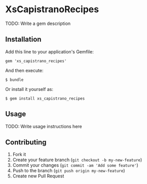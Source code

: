 # XsCapistranoRecipes

TODO: Write a gem description

## Installation

Add this line to your application's Gemfile:

    gem 'xs_capistrano_recipes'

And then execute:

    $ bundle

Or install it yourself as:

    $ gem install xs_capistrano_recipes

## Usage

TODO: Write usage instructions here

## Contributing

1. Fork it
2. Create your feature branch (`git checkout -b my-new-feature`)
3. Commit your changes (`git commit -am 'Add some feature'`)
4. Push to the branch (`git push origin my-new-feature`)
5. Create new Pull Request
